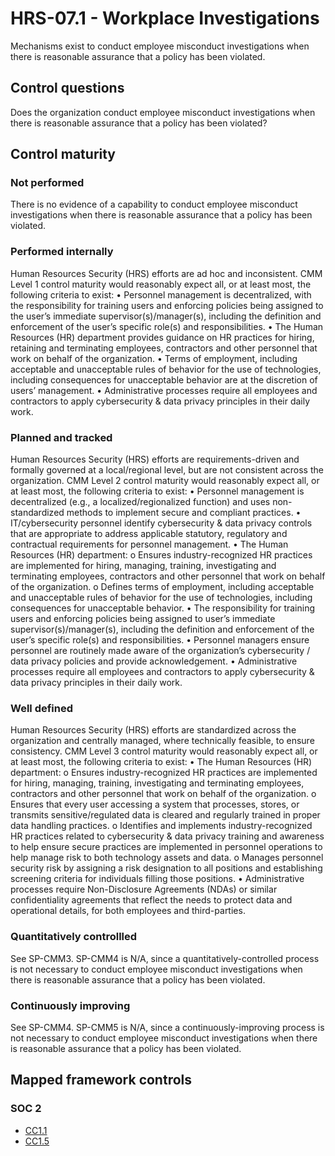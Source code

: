 # HRS-07.1 - Workplace Investigations
Mechanisms exist to conduct employee misconduct investigations when there is reasonable assurance that a policy has been violated. 
## Control questions
Does the organization conduct employee misconduct investigations when there is reasonable assurance that a policy has been violated? 
## Control maturity
### Not performed
There is no evidence of a capability to conduct employee misconduct investigations when there is reasonable assurance that a policy has been violated. 
### Performed internally
Human Resources Security (HRS) efforts are ad hoc and inconsistent. CMM Level 1 control maturity would reasonably expect all, or at least most, the following criteria to exist:
•	Personnel management is decentralized, with the responsibility for training users and enforcing policies being assigned to the user’s immediate supervisor(s)/manager(s), including the definition and enforcement of the user’s specific role(s) and responsibilities.
•	The Human Resources (HR) department provides guidance on HR practices for hiring, retaining and terminating employees, contractors and other personnel that work on behalf of the organization.
•	Terms of employment, including acceptable and unacceptable rules of behavior for the use of technologies, including consequences for unacceptable behavior are at the discretion of users’ management.
•	Administrative processes require all employees and contractors to apply cybersecurity & data privacy principles in their daily work.
### Planned and tracked
Human Resources Security (HRS) efforts are requirements-driven and formally governed at a local/regional level, but are not consistent across the organization. CMM Level 2 control maturity would reasonably expect all, or at least most, the following criteria to exist:
•	Personnel management is decentralized (e.g., a localized/regionalized function) and uses non-standardized methods to implement secure and compliant practices.
•	IT/cybersecurity personnel identify cybersecurity & data privacy controls that are appropriate to address applicable statutory, regulatory and contractual requirements for personnel management. 
•	The Human Resources (HR) department:
o	Ensures industry-recognized HR practices are implemented for hiring, managing, training, investigating and terminating employees, contractors and other personnel that work on behalf of the organization.
o	Defines terms of employment, including acceptable and unacceptable rules of behavior for the use of technologies, including consequences for unacceptable behavior.
•	The responsibility for training users and enforcing policies being assigned to user’s immediate supervisor(s)/manager(s), including the definition and enforcement of the user’s specific role(s) and responsibilities.
•	Personnel managers ensure personnel are routinely made aware of the organization’s cybersecurity / data privacy policies and provide acknowledgement.
•	Administrative processes require all employees and contractors to apply cybersecurity & data privacy principles in their daily work.
### Well defined
Human Resources Security (HRS) efforts are standardized across the organization and centrally managed, where technically feasible, to ensure consistency. CMM Level 3 control maturity would reasonably expect all, or at least most, the following criteria to exist:
•	The Human Resources (HR) department:
o	Ensures industry-recognized HR practices are implemented for hiring, managing, training, investigating and terminating employees, contractors and other personnel that work on behalf of the organization.
o	Ensures that every user accessing a system that processes, stores, or transmits sensitive/regulated data is cleared and regularly trained in proper data handling practices. 
o	Identifies and implements industry-recognized HR practices related to cybersecurity & data privacy training and awareness to help ensure secure practices are implemented in personnel operations to help manage risk to both technology assets and data.
o	Manages personnel security risk by assigning a risk designation to all positions and establishing screening criteria for individuals filling those positions.
•	Administrative processes require Non-Disclosure Agreements (NDAs) or similar confidentiality agreements that reflect the needs to protect data and operational details, for both employees and third-parties.
### Quantitatively controllled
See SP-CMM3. SP-CMM4 is N/A, since a quantitatively-controlled process is not necessary to conduct employee misconduct investigations when there is reasonable assurance that a policy has been violated. 
### Continuously improving
See SP-CMM4. SP-CMM5 is N/A, since a continuously-improving process is not necessary to conduct employee misconduct investigations when there is reasonable assurance that a policy has been violated. 
## Mapped framework controls
### SOC 2
- [CC1.1](../soc2/cc11.md)
- [CC1.5](../soc2/cc15.md)